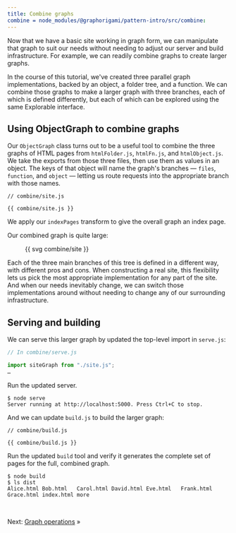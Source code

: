 ```yaml
---
title: Combine graphs
combine = node_modules/@graphorigami/pattern-intro/src/combine:
---
```


Now that we have a basic site working in graph form, we can manipulate that graph to suit our needs without needing to adjust our server and build infrastructure. For example, we can readily combine graphs to create larger graphs.

In the course of this tutorial, we've created three parallel graph implementations, backed by an object, a folder tree, and a function. We can combine those graphs to make a larger graph with three branches, each of which is defined differently, but each of which can be explored using the same Explorable interface.

## Using ObjectGraph to combine graphs

Our `ObjectGraph` class turns out to be a useful tool to combine the three graphs of HTML pages from `htmlFolder.js`, `htmlFn.js`, and `htmlObject.js`. We take the exports from those three files, then use them as values in an object. The keys of that object will name the graph's branches — `files`, `function`, and `object` — letting us route requests into the appropriate branch with those names.

```{{'js'}}
// combine/site.js

{{ combine/site.js }}
```

We apply our `indexPages` transform to give the overall graph an index page.

Our combined graph is quite large:

<figure>
{{ svg combine/site }}
</figure>

Each of the three main branches of this tree is defined in a different way, with different pros and cons. When constructing a real site, this flexibility lets us pick the most appropriate implementation for any part of the site. And when our needs inevitably change, we can switch those implementations around without needing to change any of our surrounding infrastructure.

## Serving and building

We can serve this larger graph by updated the top-level import in `serve.js`:

```js
// In combine/serve.js

import siteGraph from "./site.js";
…
```

<span class="tutorialStep"></span> Run the updated server.

```console
$ node serve
Server running at http://localhost:5000. Press Ctrl+C to stop.
```

And we can update `build.js` to build the larger graph:

```{{'js'}}
// combine/build.js

{{ combine/build.js }}
```

<span class="tutorialStep"></span> Run the updated `build` tool and verify it generates the complete set of pages for the full, combined graph.

```console
$ node build
$ ls dist
Alice.html Bob.html   Carol.html David.html Eve.html   Frank.html Grace.html index.html more
```

&nbsp;

Next: [Graph operations](operations.html) »
